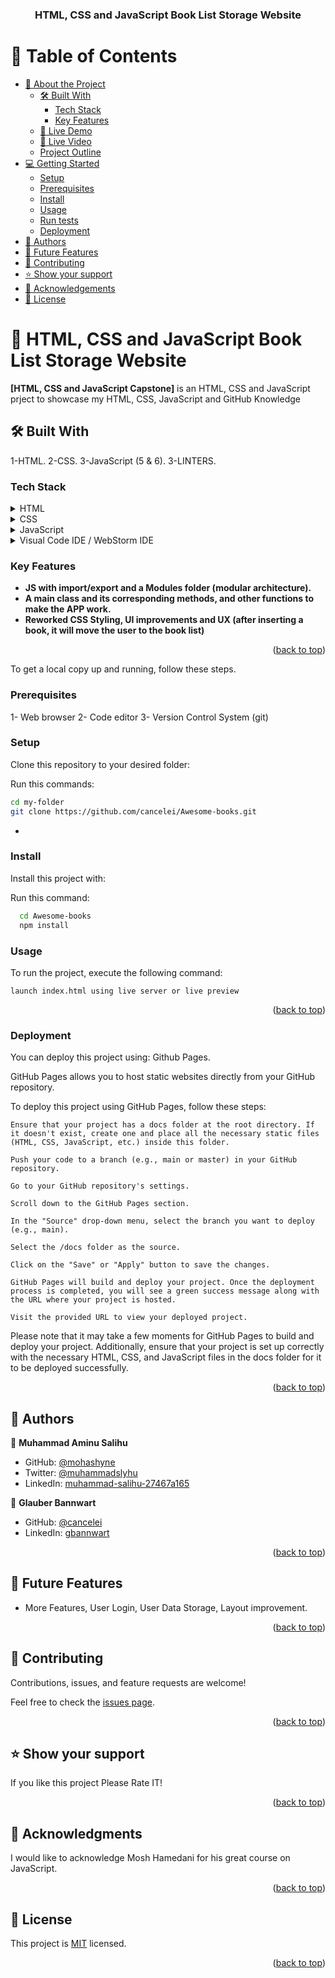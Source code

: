 <div align="center">
 <!-- <img src="./images/murple_logo.png" alt="logo" width="140"  height="auto" /> -->
  <h3><b>HTML, CSS and JavaScript Book List Storage Website</b></h3>
</div>

# 📗 Table of Contents

- [📖 About the Project](#about-project)
  - [🛠 Built With](#built-with)
    - [Tech Stack](#tech-stack)
    - [Key Features](#key-features)
  - [🚀 Live Demo](#live-demo)
  - [🚀 Live Video](#live-video)
  - [Project Outline](#project-outline)
- [💻 Getting Started](#getting-started)
  - [Setup](#setup)
  - [Prerequisites](#prerequisites)
  - [Install](#install)
  - [Usage](#usage)
  - [Run tests](#run-tests)
  - [Deployment](#deployment)
- [👥 Authors](#authors)
- [🔭 Future Features](#future-features)
- [🤝 Contributing](#contributing)
- [⭐️ Show your support](#support)
- [🙏 Acknowledgements](#acknowledgements)
- [📝 License](#license)

# 📖 <a name="about-project">HTML, CSS and JavaScript Book List Storage Website</a>

**[HTML, CSS and JavaScript Capstone]** is an HTML, CSS and JavaScript prject to showcase my HTML, CSS, JavaScript and GitHub Knowledge

## 🛠 Built With <a name="built-with"></a>

1-HTML.
2-CSS.
3-JavaScript (5 & 6).
3-LINTERS.

### Tech Stack <a name="tech-stack"></a>

<details>
  <summary>HTML</summary>
</details>
<details>
  <summary>CSS</summary>
</details>
<details>
  <summary>JavaScript</summary>
</details>
<details>
<summary>Visual Code IDE / WebStorm IDE</summary>
</details>

<!-- Features -->

### Key Features <a name="key-features"></a>

- **JS with import/export and a Modules folder (modular architecture).**
- **A main class and its corresponding methods, and other functions to make the APP work.**
- **Reworked CSS Styling, UI improvements and UX (after inserting a book, it will move the user to the book list)**

<p align="right">(<a href="#readme-top">back to top</a>)</p>

<!-- ## 🚀 Live Demo <a name="live-demo"></a> -->

<!-- <p>For Live demo click
<a href="https://github.com/cancelei/Awesome-books.git"> here </a></p> -->

<!-- ## 🚀 Live Video <a name="live-video"></a> -->

<!-- <p>For Live video presentation click
<a href="https://drive.google.com/drive/"> here </a></p>
## 💻 Getting Started <a name="getting-started"></a> -->

To get a local copy up and running, follow these steps.

### Prerequisites

1- Web browser
2- Code editor
3- Version Control System (git)

### Setup

Clone this repository to your desired folder:

Run this commands:

```sh
cd my-folder
git clone https://github.com/cancelei/Awesome-books.git
```

-

### Install

Install this project with:

Run this command:

```sh
  cd Awesome-books
  npm install
```

### Usage

To run the project, execute the following command:

```
launch index.html using live server or live preview
```


<p align="right">(<a href="#readme-top">back to top</a>)</p>

### Deployment

You can deploy this project using: Github Pages.

GitHub Pages allows you to host static websites directly from your GitHub repository.

To deploy this project using GitHub Pages, follow these steps:

    Ensure that your project has a docs folder at the root directory. If it doesn't exist, create one and place all the necessary static files (HTML, CSS, JavaScript, etc.) inside this folder.

    Push your code to a branch (e.g., main or master) in your GitHub repository.

    Go to your GitHub repository's settings.

    Scroll down to the GitHub Pages section.

    In the "Source" drop-down menu, select the branch you want to deploy (e.g., main).

    Select the /docs folder as the source.

    Click on the "Save" or "Apply" button to save the changes.

    GitHub Pages will build and deploy your project. Once the deployment process is completed, you will see a green success message along with the URL where your project is hosted.

    Visit the provided URL to view your deployed project.

Please note that it may take a few moments for GitHub Pages to build and deploy your project. Additionally, ensure that your project is set up correctly with the necessary HTML, CSS, and JavaScript files in the docs folder for it to be deployed successfully.

<p align="right">(<a href="#readme-top">back to top</a>)</p>

<!-- AUTHORS -->

## 👥 Authors <a name="authors"></a>

👤 **Muhammad Aminu Salihu**

- GitHub: [@mohashyne](https://github.com/mohashyne)
- Twitter: [@muhammadslyhu](https://twitter.com/muhammadslyhu)
- LinkedIn: [muhammad-salihu-27467a165](https://linkedin.com/in/muhammad-salihu-27467a165)


👤 **Glauber Bannwart**

- GitHub: [@cancelei](https://github.com/cancelei)
- LinkedIn: [gbannwart](https://linkedin.com/in/gbannwart/)
<p align="right">(<a href="#readme-top">back to top</a>)</p>


## 🔭 Future Features <a name="future-features"></a>

- More Features, User Login, User Data Storage, Layout improvement.

<p align="right">(<a href="#readme-top">back to top</a>)</p>

## 🤝 Contributing <a name="contributing"></a>

Contributions, issues, and feature requests are welcome!

Feel free to check the <a href="https://github.com/mohashyne/Module1_Capstone/issues">issues page</a>.

<p align="right">(<a href="#readme-top">back to top</a>)</p>

## ⭐️ Show your support <a name="support"></a>

If you like this project Please Rate IT!

<p align="right">(<a href="#readme-top">back to top</a>)</p>

## 🙏 Acknowledgments <a name="acknowledgements"></a>

I would like to acknowledge Mosh Hamedani for his great course on JavaScript.

<p align="right">(<a href="#readme-top">back to top</a>)</p>

## 📝 License <a name="license"></a>

This project is [MIT](MIT.md) licensed.

<p align="right">(<a href="#readme-top">back to top</a>)</p>

